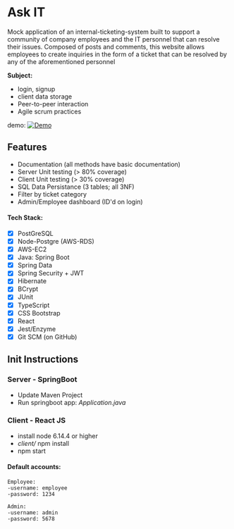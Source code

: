 # Ask IT
Mock application of an internal-ticketing-system built to support a community of company employees and the IT personnel that can resolve their issues. Composed of posts and comments, this website allows employees to create inquiries in the form of a ticket that can be resolved by any of the aforementioned personnel

**Subject:**
- login, signup
- client data storage
- Peer-to-peer interaction
- Agile scrum practices

demo:
[![Demo](https://github.com/chriscastaneda/rev-p2-internal-ticketing-system/blob/master/assests/img/demo_snip.PNG)](https://drive.google.com/file/d/10OXxnCC41nw44Z3nhHYRkfyc8cxjXH23/view)

## Features
- Documentation (all methods have basic documentation)
- Server Unit testing (> 80% coverage)
- Client Unit testing (> 30% coverage)
- SQL Data Persistance (3 tables; all 3NF)
- Filter by ticket category
- Admin/Employee dashboard (ID'd on login)

#### Tech Stack:
- [x] PostGreSQL
- [x] Node-Postgre (AWS-RDS)
- [x] AWS-EC2
- [x] Java: Spring Boot
- [x] Spring Data
- [x] Spring Security + JWT
- [x] Hibernate
- [x] BCrypt
- [x] JUnit
- [x] TypeScript
- [x] CSS Bootstrap
- [x] React
- [x] Jest/Enzyme
- [x] Git SCM (on GitHub)

## Init Instructions

### Server - SpringBoot
- Update Maven Project
- Run springboot app: _Application.java_

### Client - React JS
- install node 6.14.4 or higher
- _client/_ npm install
- npm start

#### Default accounts:
```
Employee:
-username: employee
-password: 1234

Admin: 
-username: admin
-password: 5678
```
